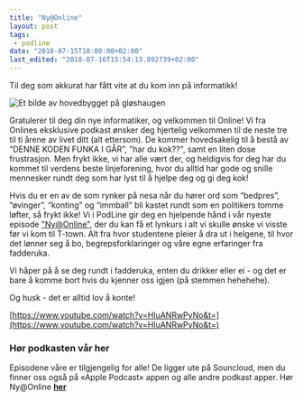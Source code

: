 ```yaml
---
title: "Ny@Online"
layout: post
tags: 
 - podline
date: "2018-07-15T10:00:00+02:00"
last_edited: "2018-07-16T15:54:13.892739+02:00"
---
```

Til deg som akkurat har fått vite at du kom inn på informatikk!

![Et bilde av hovedbygget på gløshaugen](https://online.ntnu.no/media/images/responsive/40c76b88-03c8-46da-b8d1-928dd147fb3d.jpeg)

Gratulerer til deg din nye informatiker, og velkommen til Online! Vi fra Onlines eksklusive podkast ønsker deg hjertelig velkommen til de neste tre til ti årene av livet ditt (alt ettersom). De kommer hovedsakelig til å bestå av “DENNE KODEN FUNKA I GÅR”, "har du kok??", samt en liten dose frustrasjon. Men frykt ikke, vi har alle vært der, og heldigvis for deg har du kommet til verdens beste linjeforening, hvor du alltid har gode og snille mennesker rundt deg som har lyst til å hjelpe deg og gi deg kok!

Hvis du er en av de som rynker på nesa når du hører ord som “bedpres”, “øvinger”, “konting” og “immball” bli kastet rundt som en politikers tomme løfter, så frykt ikke! Vi i PodLine gir deg en hjelpende hånd i vår nyeste episode ["Ny@Online"](https://soundcloud.com/podline/fadder-spesial), der du kan få et lynkurs i alt vi skulle ønske vi visste før vi kom til T-town. Alt fra hvor studentene pleier å dra ut i helgene,  til hvor det lønner seg å bo, begrepsforklaringer og våre egne erfaringer fra fadderuka.

Vi håper på å se deg rundt i fadderuka, enten du drikker eller ei - og det er bare å komme bort hvis du kjenner oss igjen (på stemmen hehehehe).

Og husk - det er alltid lov å konte!

[https://www.youtube.com/watch?v=HluANRwPyNo&t=](https://www.youtube.com/watch?v=HluANRwPyNo&t=)

### Hør podkasten vår her

Episodene våre er tilgjengelig for alle! De ligger ute på Souncloud, men du finner oss også på «Apple Podcast» appen og alle andre podkast apper.
Hør Ny@Online  [**her**](https://soundcloud.com/podline/fadder-spesial)
